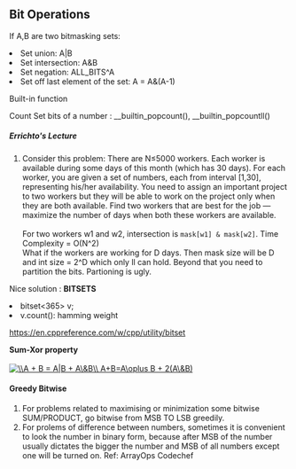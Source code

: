 ## Bit Operations

If A,B are two bitmasking sets: 
<li> Set union: A|B
<li> Set intersection: A&B
<li> Set negation: ALL_BITS^A
<li> Set off last element of the set: A = A&(A-1)
  
Built-in function </br>
  
Count Set bits of a number : __builtin_popcount(), __builtin_popcountll()

##### Errichto's Lecture
1. Consider this problem: There are N≤5000 workers. Each worker is available during some days of this month (which has 30 days). For each worker, you are given a set of numbers, each from interval [1,30], representing his/her availability. You need to assign an important project to two workers but they will be able to work on the project only when they are both available. Find two workers that are best for the job — maximize the number of days when both these workers are available.
</br></br>
For two workers w1 and w2, intersection is `mask[w1] & mask[w2]`. Time Complexity = O(N^2) </br>
What if the workers are working for D days. Then mask size will be D and int size = 2^D which only ll can hold. Beyond that you need to partition the bits.
Partioning is ugly.</br>

Nice solution : **BITSETS**

<li>bitset<365> v;
<li>v.count(): hamming weight

https://en.cppreference.com/w/cpp/utility/bitset
  
**Sum-Xor property**</br></br>
  <a href="https://www.codecogs.com/eqnedit.php?latex=\\A&space;&plus;&space;B&space;=&space;A|B&space;&plus;&space;A\&B\\&space;A&plus;B=A\oplus&space;B&space;&plus;&space;2(A\&B)" target="_blank"><img src="https://latex.codecogs.com/gif.latex?\\A&space;&plus;&space;B&space;=&space;A|B&space;&plus;&space;A\&B\\&space;A&plus;B=A\oplus&space;B&space;&plus;&space;2(A\&B)" title="\\A + B = A|B + A\&B\\ A+B=A\oplus B + 2(A\&B)" /></a>
  
  #### Greedy Bitwise
  
  1. For problems related to maximising or minimization some bitwise SUM/PRODUCT, go bitwise from MSB TO LSB greedily.
  2. For prolems of difference between numbers, sometimes it is convenient to look the number in binary form, because after MSB of the number usually dictates the bigger the number and MSB of all numbers except one will be turned on. Ref: ArrayOps Codechef
